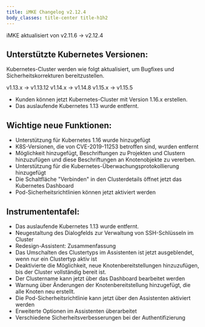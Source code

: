 ```yaml
---
title: iMKE Changelog v2.12.4
body_classes: title-center title-h1h2
---
```


iMKE aktualisiert von v2.11.6 → v2.12.4

## Unterstützte Kubernetes Versionen:

Kubernetes-Cluster werden wie folgt aktualisiert, um Bugfixes und Sicherheitskorrekturen bereitzustellen.

v1.13.x -> v1.13.12
v1.14.x -> v1.14.8
v1.15.x -> v1.15.5

- Kunden können jetzt Kubernetes-Cluster mit Version 1.16.x erstellen.
- Das auslaufende Kubernetes 1.13 wurde entfernt.

## Wichtige neue Funktionen:

- Unterstützung für Kubernetes 1.16 wurde hinzugefügt
- K8S-Versionen, die von CVE-2019-11253 betroffen sind, wurden entfernt
- Möglichkeit hinzugefügt, Beschriftungen zu Projekten und Clustern hinzuzufügen und diese Beschriftungen an Knotenobjekte zu vererben.
- Unterstützung für die Kubernetes-Überwachungsprotokollierung hinzugefügt
- Die Schaltfläche "Verbinden" in den Clusterdetails öffnet jetzt das Kubernetes Dashboard
- Pod-Sicherheitsrichtlinien können jetzt aktiviert werden

## Instrumententafel:

- Das auslaufende Kubernetes 1.13 wurde entfernt.
- Neugestaltung des Dialogfelds zur Verwaltung von SSH-Schlüsseln im Cluster
- Redesign-Assistent: Zusammenfassung
- Das Umschalten des Clustertyps im Assistenten ist jetzt ausgeblendet, wenn nur ein Clustertyp aktiv ist
- Deaktivierte die Möglichkeit, neue Knotenbereitstellungen hinzuzufügen, bis der Cluster vollständig bereit ist.
- Der Clustername kann jetzt über das Dashboard bearbeitet werden
- Warnung über Änderungen der Knotenbereitstellung hinzugefügt, die alle Knoten neu erstellt.
- Die Pod-Sicherheitsrichtlinie kann jetzt über den Assistenten aktiviert werden
- Erweiterte Optionen im Assistenten überarbeitet
- Verschiedene Sicherheitsverbesserungen bei der Authentifizierung